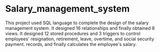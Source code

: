 # Salary_management_system
This project used SQL language to complete the design of the salary management system. It designed 16 relationships and finally obtained 8 views. It designed 12 stored procedures and 3 triggers to control employees' resignation, retirement, leave, overtime, and social security payment. records, and finally calculates the employee's salary.

